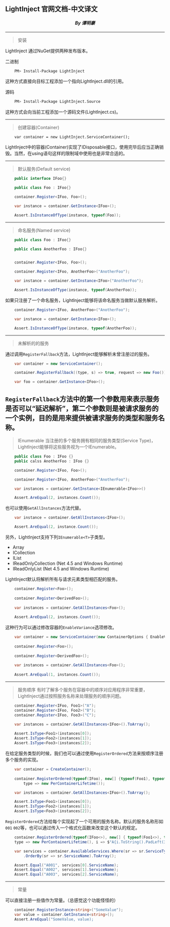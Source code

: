 ## LightInject 官网文档-中文译文
#### _<center>By 谭明豪</center>_
---
>安装

LightInject 通过NuGet提供两种发布版本。

二进制
``` bash
    PM> Install-Package LightInject
```

这种方式直接向目标工程添加一个指向LightInject.dll的引用。

源码

``` bash
    PM> Install-Package LightInject.Source
```

这种方式会向当前工程添加一个源码文件(LightInject.cs)。

---
> 创建容器(Container)

``` Csharp
    var container = new LightInject.ServiceContainer();
```
LightInject中的容器(Container)实现了IDisposable接口，使用完毕后应当正确销毁。当然，在using语句这样的限制域中使用也是非常合适的。

---
>默认服务(Default service)

```csharp
    public interface IFoo{}

    public class Foo : IFoo{}
```
``` csharp
    container.Register<IFoo, Foo>();

    var instance = container.GetInstance<IFoo>();

    Assert.IsInstanceOfType(instance, typeof(Foo));
```
---
> 命名服务(Named service)
```csharp
    public class Foo : IFoo{}

    public class AnotherFoo : IFoo{}
```
```csharp

    container.Register<IFoo, Foo>();

    container.Register<IFoo, AnotherFoo>("AnotherFoo");

    var instance = container.GetInstance<IFoo>("AnotherFoo");

    Assert.IsInstanceOfType(instance, typeof(AnotherFoo));
```
如果只注册了一个命名服务，LightInject能够将该命名服务当做默认服务解析。
```csharp
    container.Register<IFoo, AnotherFoo>("AnotherFoo");

    var instance = container.GetInstance<IFoo>();

    Assert.IsInstanceOfType(instance, typeof(AnotherFoo));
```
---
> 未解析的的服务

通过调用```RegisterFallback```方法，LightInject能够解析未曾注册过的服务。
```csharp
    var container = new ServiceContainer();

    container.RegisterFallback((type, s) => true, request => new Foo());

    var foo = container.GetInstance<IFoo>();
```
```RegisterFallback```方法中的第一个参数用来表示服务是否可以“延迟解析”，第二个参数则是被请求服务的一个实例，目的是用来提供被请求服务的类型和服务名称。
---
> IEnumerable<T>
当注册的多个服务拥有相同的服务类型(Service Type)，LightInject能够将这些服务视为一个IEnumerable<T>。
``` csharp
    public class Foo : IFoo {}
    public calss AnotherFoo : IFoo {}
```
``` csharp
    container.Register<IFoo, Foo>();

    container.Register<IFoo, AnotherFoo>("AnotherFoo");

    var instances = container.GetInstance<IEnumerable<IFoo>>()

    Assert.AreEqual(2, instances.Count());
```
也可以使用```GetAllInstances```方法代替。
``` csharp
    var instance = container.GetAllInstances<IFoo>();

    Assert.AreEqual(2, instance.Count());
```
另外，LightInject支持下列```IEnumerable<T>```子类型。
+ Array
+ ICollection<T>
+ IList<T>
+ IReadOnlyCollection<T> (Net 4.5 and Windows Runtime)
+ IReadOnlyList<T> (Net 4.5 and Windows Runtime)

LightInject默认将解析所有与请求元素类型相匹配的服务。

``` csharp
    container.Register<Foo>();
    
    container.Register<DerivedFoo>();
    
    var instances = container.GetAllInstances<Foo>();
    
    Assert.AreEqual(2, instances.Count());
```
这种行为可以通过修改容器的```EnableVariance```选项修改。
``` csharp
    var container = new ServiceContainer(new ContainerOptions { EnableVariance = false });
    
    container.Register<Foo>();
    
    container.Register<DerivedFoo>();
    
    var instances = container.GetAllInstances<Foo>();
    
    Assert.AreEqual(1, instances.Count());
```
---
> 服务顺序
有时了解多个服务在容器中的顺序对应用程序非常重要，LightInject通过按照服务名称来处理服务的顺序问题。
```csharp
    container.Register<IFoo, Foo1>("A");
    container.Register<IFoo, Foo2>("B");
    container.Register<IFoo, Foo3>("C");

    var instances = container.GetAllInstances<IFoo>().ToArray();
    
    Assert.IsType<Foo1>(instances[0]);
    Assert.IsType<Foo2>(instances[1]);   
    Assert.IsType<Foo3>(instances[2]);
```
在给定服务类型的时候，我们也可以通过使用```RegisterOrdered```方法来按顺序注册多个服务的实现。

``` csharp
    var container = CreateContainer();
    
    container.RegisterOrdered(typeof(IFoo), new[] {typeof(Foo1), typeof(Foo2), typeof(Foo3)},
        type => new PerContainerLifetime());

    var instances = container.GetAllInstances<IFoo>().ToArray();

    Assert.IsType<Foo1>(instances[0]);
    Assert.IsType<Foo2>(instances[1]);
    Assert.IsType<Foo3>(instances[2]);
```
```RegisterOrdered```方法给每个实现起了一个可用的服务名称。默认的服务名称形如```001``` ```002```等，也可以通过传入一个格式化函数来改变这个默认的规定。

``` csharp
    container.RegisterOrdered(typeof(IFoo<>), new[] { typeof(Foo1<>), typeof(Foo2<>), typeof(Foo3<>) },
    type => new PerContainerLifetime(), i => $"A{i.ToString().PadLeft(3,'0')}");

    var services = container.AvailableServices.Where(sr => sr.ServiceType == typeof(IFoo<>))
        .OrderBy(sr => sr.ServiceName).ToArray();

    Assert.Equal("A001", services[0].ServiceName);
    Assert.Equal("A002", services[1].ServiceName);
    Assert.Equal("A003", services[2].ServiceName);
```
---

> 常量

可以直接注册一些值作为常量。（总感觉这个功能怪怪的）

``` csharp
    container.RegisterInstance<string>("SomeValue");
    var value = container.GetInstance<string>();
    Assert.AreEqual("SomeValue, value);
```